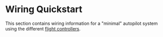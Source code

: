 # Wiring Quickstart

This section contains wiring information for a "minimal" autopilot system using the different 
[flight controllers](../flight_controller/README.md).

